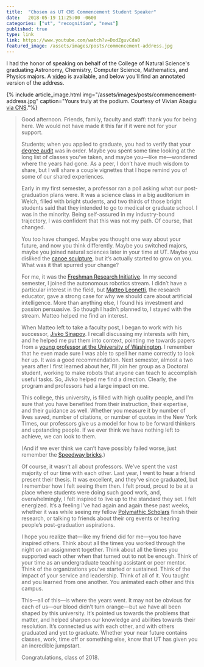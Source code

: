 ```yaml
---
title:  "Chosen as UT CNS Commencement Student Speaker"
date:   2018-05-19 11:25:00 -0600
categories: ["ut", "recognition", "news"]
published: true
type: link
link: https://www.youtube.com/watch?v=DodZguvCda8
featured_image: /assets/images/posts/commencement-address.jpg
---
```


I had the honor of speaking on behalf of the College of Natural Science's graduating Astronomy, Chemistry, Computer Science, Mathematics, and Physics majors. A [video](https://www.youtube.com/watch?v=DodZguvCda8) is available, and below you'll find an annotated version of the address.

{% include article_image.html img="/assets/images/posts/commencement-address.jpg"
    caption="Yours truly at the podium. Courtesy of Vivian Abagiu [via CNS](https://www.flickr.com/photos/utcns/42434614511/)."%}

>Good afternoon. Friends, family, faculty and staff: thank you for being here. We would not have made it this far if it were not for your support.
>
> Students; when you applied to graduate, you had to verify that your [degree audit](https://registrar.utexas.edu/students/degrees/ida) was in order. Maybe you spent some time looking at the long list of classes you’ve taken, and maybe you—like me—wondered where the years had gone. As a peer, I don’t have much wisdom to share, but I will share a couple vignettes that I hope remind you of some of our shared experiences.
>
>Early in my first semester, a professor ran a poll asking what our post-graduation plans were. It was a science class in a big  auditorium in Welch, filled with bright students, and two thirds of those bright students said that they intended to go to medical or graduate school. I was in the minority. Being self-assured in my industry-bound trajectory, I was confident that this was not my path. Of course, that changed.
>
>You too have changed. Maybe you thought one way about your future, and now you think differently. Maybe you switched majors, maybe you joined natural sciences later in your time at UT. Maybe you disliked the [canoe sculpture](https://landmarks.utexas.edu/artwork/monochrome-austin), but it’s actually started to grow on you. What was it that spurred your change?
>
>For me, it was the [Freshman Research Initiative](https://cns.utexas.edu/fri). In my second semester, I joined the autonomous robotics stream. I didn’t have a particular interest in the field, but [Matteo Leonetti](https://www.cs.utexas.edu/~matteo/), the research educator, gave a strong case for why we should care about artificial intelligence. More than anything else, I found his investment and passion persuasive. So though I hadn’t planned to, I stayed with the stream. Matteo helped me find an interest.
>
>When Matteo left to take a faculty post, I began to work with his successor, [Jivko Sinapov](http://www.cs.utexas.edu/~jsinapov/). I recall discussing my interests with him, and he helped me put them into context, pointing me towards papers from a [young professor at the University of Washington](https://homes.cs.washington.edu/~mcakmak/). I remember that he even made sure I was able to spell her name correctly to look her up. It was a good recommendation. Next semester, almost a two years after I first learned about her, I’ll join her group as a Doctoral student, working to make robots that anyone can teach to accomplish useful tasks. So, Jivko helped me find a direction. Clearly, the program and professors had a large impact on me.
>
>This college, this university, is filled with high quality people, and I’m sure that you have benefited from their instruction, their expertise, and their guidance as well. Whether you measure it by number of lives saved, number of citations, or number of quotes in the New York Times, our professors give us a model for how to be forward thinkers and upstanding people. If we ever think we have nothing left to achieve, we can look to them.
>
>(And if we ever think we can’t have possibly failed worse, just remember the [Speedway bricks](https://thedailytexan.com/2017/10/18/speedway-mall-project-to-be-almost-entirely-redone-due-to-faulty-bricks/).)
>
>Of course, it wasn’t all about professors. We’ve spent the vast majority of our time with each other. Last year, I went to hear a friend present their thesis. It was excellent, and they’ve since graduated, but I remember how I felt seeing them then. I felt proud, proud to be at a place where students were doing such good work, and, overwhelmingly, I felt inspired to live up to the standard they set. I felt energized. It’s a feeling I’ve had again and again these past weeks, whether it was while seeing my fellow [Polymathic Scholars](https://cns.utexas.edu/honors/honors-programs-center/polymathic) finish their research, or talking to friends about their org events or hearing people’s post-graduation aspirations.
>
>I hope you realize that—like my friend did for me—you too have inspired others. Think about all the times you worked through the night on an assignment together. Think about all the times you supported each other when that turned out to not be enough. Think of your time as an undergraduate teaching assistant or peer mentor. Think of the organizations you’ve started or sustained. Think of the impact of your service and leadership. Think of all of it. You taught and you learned from one another. You animated each other and this campus.
>
>This—all of this—is where the years went. It may not be obvious for each of us—our blood didn’t turn orange—but we have all been shaped by this university. It’s pointed us towards the problems that matter, and helped sharpen our knowledge and abilities towards their resolution. It’s connected us with each other, and with others graduated and yet to graduate. Whether your near future contains classes, work, time off or something else, know that UT has given you an incredible jumpstart.
>
>Congratulations, class of 2018.
